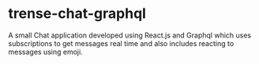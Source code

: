 # trense-chat-graphql
A small Chat application developed using React.js and Graphql which uses subscriptions to get messages real time and also includes reacting to messages using emoji.
